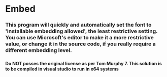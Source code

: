 # Embed
<h3>This program will quickly and automatically set the font to 'installable embedding allowed', the least restrictive setting. You can use Microsoft's editor to make it a more restrictive value, or change it in the source code, if you really require a different embedding level.<h3>


 <h4> Do NOT posses the original license as per Tom Murphy 7. This solution is to be compiled in visual studio to run in x64 systems<h4>
